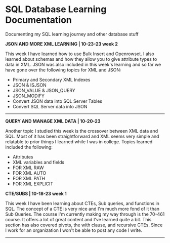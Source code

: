 # SQL Database Learning Documentation
Documenting my SQL learning journey and other database stuff

**JSON AND MORE XML LEARNING | 10-23-23 week 2**

This week I have learned how to use Bulk Insert and Openrowset. I also learned about schemas and how they allow you to give attribute types to data in XML.
JSON was also included in this week's learning and so far we have gone over the following topics for XML and JSON:
- Primary and Secondary XML Indexes
- JSON & ISJSON
- JSON_VALUE & JSON_QUERY
- JSON_MODIFY
- Convert JSON data into SQL Server Tables
- Convert SQL Server data into JSON

---

**QUERY AND MANAGE XML DATA | 10-20-23**

Another topic I studied this week is the crossover between XML data and SQL. Most of it has been straightforward and XML seems very simple 
and relatable to prior things I learned while I was in college. Topics learned included the following:
- Attributes
- XML variables and fields
- FOR XML RAW
- FOR XML AUTO
- FOR XML PATH
- FOR XML EXPLICIT



**CTE/SUBS | 10-18-23 week 1**

This week I have been learning about CTEs, Sub queries, and functions in SQL. The concept of a CTE is very nice and I'm much more fond of it 
than Sub Queries. The course I'm currently making my way through is the 70-461 course. It offers a lot of great content and I've learned quite a bit.
This section has also covered pivots, the with clause, and recursive CTEs. Since I work for an organization I won't be able to post any code I write.

---
